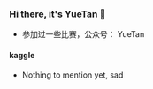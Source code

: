 ### Hi there, it's YueTan 👋

<!--
[![yuetan1988's github stats](https://github-readme-stats.vercel.app/api?username=yuetan1988&theme=vue)](https://github.com/yuetan1988)
-->

- 参加过一些比赛，公众号： YueTan

#### kaggle

- Nothing to mention yet, sad
